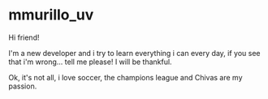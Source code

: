 # mmurillo_uv

Hi friend!

I'm a new developer and i try to learn everything i can every day, if you see that i'm wrong... tell me please! I will be thankful.

Ok, it's not all, i love soccer, the champions league and Chivas are my passion.
